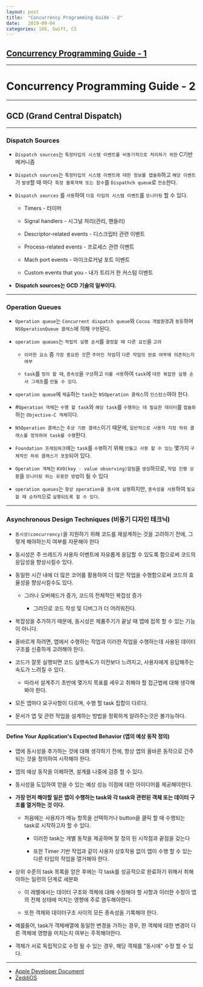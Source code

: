 ```yaml
---
layout: post
title:  "Concurrency Programming Guide - 2"
date:   2019-09-04
categories: iOS, Swift, CS
---
```


## [Concurrency Programming Guide - 1](https://vincentgeranium.github.io/ios,/swift,/cs/2019/08/31/CPG.html)

---

# Concurrency Programming Guide - 2

---

## GCD (Grand Central Dispatch)

---

### Dispatch Sources

- `Dispatch sources`는 `특정타입의 시스템 이벤트를 비동기적으로 처리하기 위한` C기반 메커니즘

- `Dispatch sources`는 `특정타입의 시스템 이벤트에 대한 정보를 캡슐화`하고 `해당 이벤트`가 `발생`할 때 마다` 특정 블록객체 또는 함수`를 `Dispathch queue`로 `전송`한다.

- `Dispatch sources` 를 `사용`하여 `다음 타입의 시스템 이벤트`를 `모니터링` 할 수 있다.

    - Timers - 타이머
    
    - Signal handlers - 시그널 처리(관리, 핸들러)
    
    - Descriptor-related events - 디스크립터 관련 이벤트
    
    - Process-related events - 프로세스 관련 이벤트
    
    - Mach port events - 마이크로커널 포트 이벤트
    
    - Custom events that you - 내가 트리거 한 커스텀 이벤트

- **Dispatch sources는 GCD 기술의 일부이다.**

---

### Operation Queues

- `Operation queue`는 `Concurrent dispatch queue`와 `Cocoa 개발환경`과 `동등`하며 `NSOperationQueue 클래스`에 의해 `구현`된다.

- `operation queues`는 `작업의 실행 순서`를 `결정할 때 다른 요인`을 `고려`
    
    - `이러한 요소` 중 `가장 중요한 것`은 `주어진 작업`이 `다른 작업의 완료 여부에 의존하는지 여부`
    
    - `task`를 `정의 할 때`, `종속성`을 `구성`하고 `이를 사용`하여 `task`에 `대한 복잡한 실행 순서 그래프`를 `만들 수 있다`.
    
- `operation queue`에 `제출`하는 `task`는 `NSOperation 클래스`의 `인스턴스`여야 한다.

- #`Operation 객체`는 `수행 할 task`와 `해당 task`를 `수행하는 데 필요한 데이터`를 `캡슐화` 하는 `Objective-C 객체`이다.

- `NSOperation 클래스`는 `추상 기본 클래스`이기 때문에, `일반적으로 사용자 지정 하위 클래스를 정의하여 task를 수행`한다.

- `Foundation 프레임워크`에는 `task`를 `수행`하기 위해 `만들고 사용 할 수 있는` 몇가지 `구체적인 하위 클래스가 포함`되어 있다.

- `Operation 객체`는 `KVO(key - value observing)알림`을 `생성`하므로, `작업 진행 상황`을 `모니터링 하는 유용한 방법`이 될 수 있다

- `operation queues`는 `항상 operation을 동시에 실행`하지만, `종속성을 사용`하여 `필요할 때 순차적`으로 `실행되도록 할 수 있다`.

---

### Asynchronous Design Techniques (비동기 디자인 테크닉)

- `동시성(concurrency)`을 지원하기 위해 코드를 재설계하는 것을 고려하기 전에, 그렇게 해야하는지 여부를 자문해야 한다

- 동시성은 주 쓰레드가 사용자 이벤트에 자유롭게 응답할 수 있도록 함으로써 코드의 응답성을 향상시킬수 있다.

- 동일한 시간 내에 더 많은 코어를 활용하여 더 많은 작업을 수행함으로써 코드의 효율성을 향상시킬수도 있다.

    - 그러나 오버헤드가 증가, 코드의 전체적인 복잡성 증가
    
        - 그러므로 코드 작성 및 디버그가 더 어려워진다.
        
- 복잡성을 추가하기 때문에, 동시성은 제품주기가 끝날 때 앱에 접목 할 수 있는 기능이 아니다.

- 올바르게 하려면, 앱에서 수행하는 작업과 이러한 작업을 수행하는데 사용된 데이터 구조를 신중하게 고려해야 한다.

- 코드가 잘못 실행되면 코드 실행속도가 이전보다 느려지고, 사용자에게 응답해주는 속도가 느려질 수 있다.

    - 따라서 설계주기 초반에 몇가지 목표를 세우고 취해야 할 접근법에 대해 생각해봐야 한다.
    
- 모든 앱마다 요구사항이 다르며, 수행 할 task 집합이 다르다.

- 문서가 앱 및 관련 작업을 설계하는 방법을 정확하게 알려주는것은 불가능하다.

---

#### Define Your Application's Expected Behavior (앱의 예상 동작 정의)

- 앱에 동시성을 추가하는 것에 대해 생각하기 전에, 항상 앱의 올바른 동작으로 간주되는 것을 정의하여 시작해야 한다.

- 앱의 예상 동작을 이해하면, 설계를 나중에 검증 할 수 있다.

- 동시성을 도입하여 얻을 수 있는 예상 성능 이점에 대한 아이디어를 제공해야한다.

- **가장 먼저 해야할 일은 앱이 수행하는 task와 각 task와 관련된 객체 또는 데이터 구조를 열거하는 것 이다.**

    - 처음에는 사용자가 메뉴 항목을 선택하거나 button을 클릭 할 때 수행되는 task로 시작하고자 할 수 있다.

        - 이러한 task는 개별 동작을 제공하며 잘 정의 된 시작점과 끝점을 갖는다
        
        - 또한 Timer 기반 작업과 같이 사용자 상호작용 없이 앱이 수행 할 수 있는 다른 타입의 작업을 열거해야 한다.

- 상위 수준의 task 목록을 얻은 후에는 각 task를 성공적으로 완료하기 위해서 취해야하는 일련의 단계로 세분화

    - 이 레벨에서는 데이터 구조와 객체에 대해 수정해야 할 사항과 이러한 수정이 앱의 전체 상태에 미치는 영향에 주로 염두해야한다.
    
    - 또한 객체와 데이터구조 사이의 모든 종속성을 기록해야 한다.
    
- 예를들어, task가 객체배열에 동일한 변경을 가하는 경우, 한 객체에 대한 변경이 다른 객체에 영향을 미치는지 여부는 주목해야한다.

- 객체가 서로 독립적으로 수정 될 수 있는 경우, 해당 객체를 "동시에" 수정 할 수 있다.

---

- [Apple Developer Document](https://developer.apple.com/library/archive/documentation/General/Conceptual/ConcurrencyProgrammingGuide/Introduction/Introduction.html#//apple_ref/doc/uid/TP40008091-CH1-SW1)
- [ZeddiOS](https://zeddios.tistory.com/509)